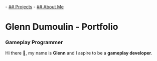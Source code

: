 <link href="./style.css" rel="stylesheet"/>
<script type="module" src="https://md-block.verou.me/md-block.js"></script>

<div class="nav-bar">
  <md-block>
    - <a href="./index.md"><md-block>## Projects</md-block></a>
    - <a href="./about-me.md" class="active"><md-block>## About Me</md-block></a>
  </md-block>
</div>

# Glenn Dumoulin - Portfolio

### Gameplay Programmer

Hi there 👋, my name is **Glenn** and I aspire to be a **gameplay developer**.
